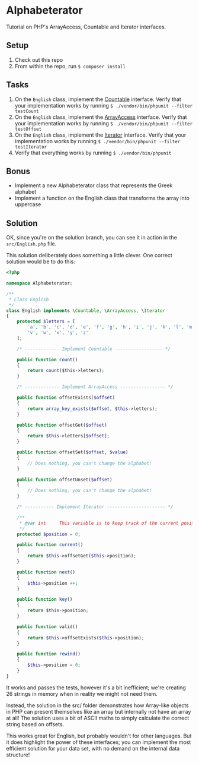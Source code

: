 # Alphabeterator

Tutorial on PHP's ArrayAccess, Countable and Iterator interfaces.

## Setup

1. Check out this repo
2. From within the repo, run `$ composer install`

## Tasks

1. On the `English` class, implement the [Countable](http://php.net/countable) interface. Verify that your implementation
works by running `$ ./vendor/bin/phpunit --filter testCount`
2. On the `English` class, implement the [ArrayAccess](http://php.net/arrayaccess) interface. Verify that your implementation
works by running `$ ./vendor/bin/phpunit --filter testOffset`
3. On the `English` class, implement the [Iterator](http://php.net/iterator) interface. Verify that your implementation
works by running `$ ./vendor/bin/phpunit --filter testIterator`
4. Verify that everything works by running `$ ./vendor/bin/phpunit`

## Bonus

- Implement a new Alphabeterator class that represents the Greek alphabet
- Implement a function on the English class that transforms the array into uppercase

## Solution

OK, since you're on the solution branch, you can see it in action in the `src/English.php` file.

This solution deliberately does something a little clever. One correct solution would be to do this:

```php
<?php

namespace Alphabeterator;

/**
 * Class English
 */
class English implements \Countable, \ArrayAccess, \Iterator
{
    protected $letters = [
        'a', 'b', 'c', 'd', 'e', 'f', 'g', 'h', 'i', 'j', 'k', 'l', 'm', 'n', 'o', 'p', 'q', 'r', 's', 't', 'u',
        'v', 'w', 'x', 'y', 'z'
    ];

    /* ------------- Implement Countable ------------------ */

    public function count()
    {
        return count($this->letters);
    }

    /* ------------- Implement ArrayAccess ----------------- */

    public function offsetExists($offset)
    {
        return array_key_exists($offset, $this->letters);
    }

    public function offsetGet($offset)
    {
        return $this->letters[$offset];
    }

    public function offsetSet($offset, $value)
    {
        // Does nothing, you can't change the alphabet!
    }

    public function offsetUnset($offset)
    {
        // Does nothing, you can't change the alphabet!
    }

    /* ----------- Implement Iterator ---------------------- */

    /**
     * @var int     This variable is to keep track of the current position within the iterator we are.
     */
    protected $position = 0;

    public function current()
    {
        return $this->offsetGet($this->position);
    }

    public function next()
    {
        $this->position ++;
    }

    public function key()
    {
        return $this->position;
    }

    public function valid()
    {
        return $this->offsetExists($this->position);
    }

    public function rewind()
    {
        $this->position = 0;
    }
}
```

It works and passes the tests, however it's a bit inefficient; we're creating 26 strings in memory when in reality we
might not need them.

Instead, the solution in the src/ folder demonstrates how Array-like objects in PHP can present themselves like an array
but internally not have an array at all! The solution uses a bit of ASCII maths to simply calculate the correct string
based on offsets.

This works great for English, but probably wouldn't for other languages. But it does highlight the power of these interfaces;
you can implement the most efficient solution for your data set, with no demand on the internal data structure!
